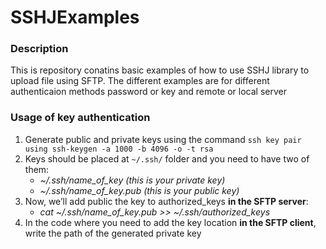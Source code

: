 # SSHJExamples
### Description
This is repository conatins basic examples of how to use SSHJ library to upload file using SFTP.
The different examples are for different authenticaion methods password or key and remote or local server

### Usage of key authentication
1. Generate public and private keys using the command ```ssh key pair using ssh-keygen -a 1000 -b 4096 -o -t rsa```
2. Keys should be placed at ```~/.ssh/``` folder and you need to have two of them:
	- *~/.ssh/name_of_key (this is your private key)*
	- *~/.ssh/name_of_key.pub (this is your public key)*
3. Now, we’ll add public the key to authorized_keys **in the SFTP server**:
	- *cat ~/.ssh/name_of_key.pub >> ~/.ssh/authorized_keys*
4. In the code where you need to add the key location **in the SFTP client**, write the path of the generated private key

